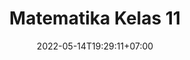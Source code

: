 ---
title: "Matematika Kelas 11"
date: 2022-05-14T19:29:11+07:00
draft: false
type: docs
weight: 11
---